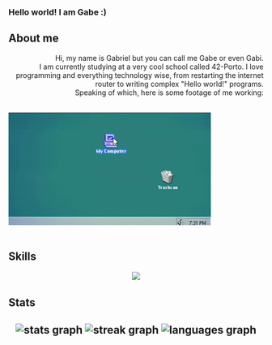 ### Hello world! I am Gabe :)

## About me 
<div style="text-align: right"> 
  Hi, my name is Gabriel but you can call me Gabe or even Gabi.<br>I am currently studying at a very cool school called 42-Porto. I love programming and everything technology wise,
  from restarting the internet router to writing complex "Hello world!" programs.<br>
  Speaking of which, here is some footage of me working:<br><br>
  <p align="left"><img src="pcDEL.gif" class="center"/><br><br>
  <p/>
</div>
<h2>Skills</h2>
<div>
  <p align="center">
    <a href="https://skillicons.dev">
      <img src="https://skillicons.dev/icons?i=c,html,css,git,github,bash,linux,vim,ps,wordpress" />
    </a>
  </p>
<div/>
<h2>Stats<h2/>
<div>
  <div align="center">
  <img src="https://github-readme-stats.vercel.app/api?username=hiimgabe&theme=material-palenight&show_icons=true&hide_border=true&count_private=true" height="150" alt="stats graph"  />
  <img src="https://github-readme-streak-stats.herokuapp.com/?user=hiimgabe&theme=material-palenight&hide_border=true" height="150" alt="streak graph"  />
  <img src="https://github-readme-stats.vercel.app/api/top-langs/?username=hiimgabe&theme=material-palenight&show_icons=true&hide_border=true&layout=compact" height="150" alt="languages graph"  />
</div>
<div/>
<!--
**hiimgabe/hiimgabe** is a ✨ _special_ ✨ repository because its `README.md` (this file) appears on your GitHub profile.
Here are some ideas to get you started:

- 🔭 I’m currently working on ...
- 🌱 I’m currently learning ...
- 👯 I’m looking to collaborate on ...
- 🤔 I’m looking for help with ...
- 💬 Ask me about ...
- 📫 How to reach me: ...
- 😄 Pronouns: ...
- ⚡ Fun fact: ...
-->

